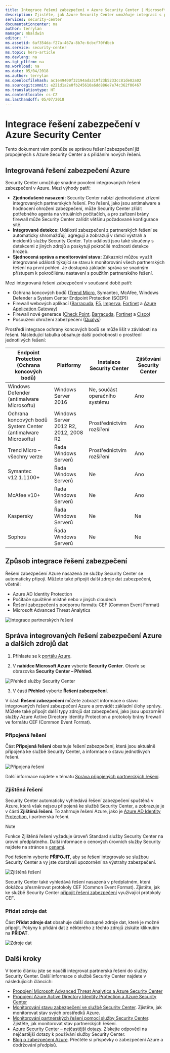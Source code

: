 ```yaml
---
title: Integrace řešení zabezpečení v Azure Security Center | Microsoft Docs
description: Zjistěte, jak Azure Security Center umožňuje integrací s partnerskými řešeními zvýšit celkové zabezpečení vašich prostředků Azure.
services: security-center
documentationcenter: na
author: terrylan
manager: mbaldwin
editor: ''
ms.assetid: 6af354da-f27a-467a-8b7e-6cbcf70fdbcb
ms.service: security-center
ms.topic: hero-article
ms.devlang: na
ms.tgt_pltfrm: na
ms.workload: na
ms.date: 05/04/2018
ms.author: terrylan
ms.openlocfilehash: ac1e49400f32194ada319f23b5233cc81de02a02
ms.sourcegitcommit: e221d1a2e0fb245610a6dd886e7e74c362f06467
ms.translationtype: HT
ms.contentlocale: cs-CZ
ms.lasthandoff: 05/07/2018
---
```

# <a name="integrate-security-solutions-in-azure-security-center"></a>Integrace řešení zabezpečení v Azure Security Center
Tento dokument vám pomůže se správou řešení zabezpečení již propojených s Azure Security Center a s přidáním nových řešení.

## <a name="integrated-azure-security-solutions"></a>Integrovaná řešení zabezpečení Azure
Security Center umožňuje snadné povolení integrovaných řešení zabezpečení v Azure. Mezi výhody patří:

- **Zjednodušené nasazení:** Security Center nabízí zjednodušené zřízení integrovaných partnerských řešení. Pro řešení, jako jsou antimalware a hodnocení ohrožení zabezpečení, může Security Center zřídit potřebného agenta na virtuálních počítačích, a pro zařízení brány firewall může Security Center zařídit většinu požadované konfigurace sítě.
- **Integrované detekce:** Události zabezpečení z partnerských řešení se automaticky shromažďují, agregují a zobrazují v rámci výstrah a incidentů služby Security Center. Tyto události jsou také sloučeny s detekcemi z jiných zdrojů a poskytují pokročilé možnosti detekce hrozeb.
- **Sjednocená správa a monitorování stavu:** Zákazníci můžou využít integrované události týkající se stavu k monitorování všech partnerských řešení na první pohled. Je dostupná základní správa se snadným přístupem k pokročilému nastavení s použitím partnerského řešení.

Mezi integrovaná řešení zabezpečení v současné době patří:

- Ochrana koncových bodů ([Trend Micro](https://help.deepsecurity.trendmicro.com/azure-marketplace-getting-started-with-deep-security.html), Symantec, McAfee, Windows Defender a System Center Endpoint Protection (SCEP))
- Firewall webových aplikací ([Barracuda](https://www.barracuda.com/products/webapplicationfirewall), [F5](https://support.f5.com/kb/en-us/products/big-ip_asm/manuals/product/bigip-ve-web-application-firewall-microsoft-azure-12-0-0.html), [Imperva](https://www.imperva.com/Products/WebApplicationFirewall-WAF), [Fortinet](https://www.fortinet.com/resources.html?limit=10&search=&document-type=data-sheets) a [Azure Application Gateway](https://azure.microsoft.com/blog/azure-web-application-firewall-waf-generally-available/))
- Firewall nové generace ([Check Point](https://www.checkpoint.com/products/vsec-microsoft-azure/), [Barracuda](https://campus.barracuda.com/product/nextgenfirewallf/article/NGF/AzureDeployment/), [Fortinet](http://docs.fortinet.com/d/fortigate-fortios-handbook-the-complete-guide-to-fortios-5.2) a [Cisco](http://www.cisco.com/c/en/us/td/docs/security/firepower/quick_start/azure/ftdv-azure-qsg.html))
- Posouzení ohrožení zabezpečení ([Qualys](https://www.qualys.com/public-clouds/microsoft-azure/))  

Prostředí integrace ochrany koncových bodů se může lišit v závislosti na řešení. Následující tabulka obsahuje další podrobnosti o prostředí jednotlivých řešení:

| Endpoint Protection (Ochrana koncových bodů)               | Platformy                             | Instalace Security Center | Zjišťování Security Center |
|-----------------------------------|---------------------------------------|------------------------------|---------------------------|
| Windows Defender (antimalware Microsoftu)                  | Windows Server 2016                   | Ne, součást operačního systému           | Ano                       |
| Ochrana koncových bodů System Center (antimalware Microsoftu) | Windows Server 2012 R2, 2012, 2008 R2 | Prostřednictvím rozšíření                | Ano                       |
| Trend Micro – všechny verze         | Řada Windows Serverů                 | Prostřednictvím rozšíření                | Ano                       |
| Symantec v12.1.1100+              | Řada Windows Serverů                 | Ne                           | Ano                       |
| McAfee v10+                       | Řada Windows Serverů                 | Ne                           | Ano                       |
| Kaspersky                         | Řada Windows Serverů                 | Ne                           | Ne                        |
| Sophos                            | Řada Windows Serverů                 | Ne                           | Ne                        |



## <a name="how-security-solutions-are-integrated"></a>Způsob integrace řešení zabezpečení
Řešení zabezpečení Azure nasazená ze služby Security Center se automaticky připojí. Můžete také připojit další zdroje dat zabezpečení, včetně:

- Azure AD Identity Protection
- Počítače spuštěné místně nebo v jiných cloudech
- Řešení zabezpečení s podporou formátu CEF (Common Event Format)
- Microsoft Advanced Threat Analytics

![Integrace partnerských řešení](./media/security-center-partner-integration/security-center-partner-integration-fig8.png)

## <a name="manage-integrated-azure-security-solutions-and-other-data-sources"></a>Správa integrovaných řešení zabezpečení Azure a dalších zdrojů dat

1. Přihlaste se k [portálu Azure](https://azure.microsoft.com/features/azure-portal/).

2. V **nabídce Microsoft Azure** vyberte **Security Center**. Otevře se obrazovka **Security Center – Přehled**.

  ![Přehled služby Security Center](./media/security-center-partner-integration/overview.png)

3. V části **Přehled** vyberte **Řešení zabezpečení**.

V části **Řešení zabezpečení** můžete zobrazit informace o stavu integrovaných řešení zabezpečení Azure a provádět základní úlohy správy. Můžete také připojit další typy zdrojů dat zabezpečení, jako jsou upozornění služby Azure Active Directory Identity Protection a protokoly brány firewall ve formátu CEF (Common Event Format).

### <a name="connected-solutions"></a>Připojená řešení

Část **Připojená řešení** obsahuje řešení zabezpečení, která jsou aktuálně připojená ke službě Security Center, a informace o stavu jednotlivých řešení.  

![Připojená řešení](./media/security-center-partner-integration/security-center-partner-integration-fig4.png)

Další informace najdete v tématu [Správa připojených partnerských řešení](security-center-partner-solutions.md).

### <a name="discovered-solutions"></a>Zjištěná řešení

Security Center automaticky vyhledává řešení zabezpečení spuštěná v Azure, která však nejsou připojená ke službě Security Center, a zobrazuje je v části **Zjištěná řešení**. To zahrnuje řešení Azure, jako je [Azure AD Identity Protection](https://docs.microsoft.com/azure/active-directory/active-directory-identityprotection), i partnerská řešení.

> [!NOTE]
> Funkce Zjištěná řešení vyžaduje úroveň Standard služby Security Center na úrovni předplatného. Další informace o cenových úrovních služby Security najdete na stránce s [cenami](security-center-pricing.md).
>
>

Pod řešením vyberte **PŘIPOJIT**, aby se řešení integrovalo se službou Security Center a vy jste dostávali upozornění na výstrahy zabezpečení.

![Zjištěná řešení](./media/security-center-partner-integration/security-center-partner-integration-fig5.png)

Security Center také vyhledává řešení nasazená v předplatném, která dokážou přesměrovat protokoly CEF (Common Event Format). Zjistěte, jak ke službě Security Center [připojit řešení zabezpečení](quick-security-solutions.md) využívající protokoly CEF.

### <a name="add-data-sources"></a>Přidat zdroje dat

Část **Přidat zdroje dat** obsahuje další dostupné zdroje dat, které je možné připojit. Pokyny k přidání dat z některého z těchto zdrojů získáte kliknutím na **PŘIDAT**.

![Zdroje dat](./media/security-center-partner-integration/security-center-partner-integration-fig7.png)


## <a name="next-steps"></a>Další kroky

V tomto článku jste se naučili integrovat partnerská řešení do služby Security Center. Další informace o službě Security Center najdete v následujících článcích:

* [Propojení Microsoft Advanced Threat Analytics a Azure Security Center](security-center-ata-integration.md)
* [Propojení Azure Active Directory Identity Protection a Azure Security Center](security-center-aadip-integration.md)
* [Monitorování stavu zabezpečení ve službě Security Center](security-center-monitoring.md). Zjistěte, jak monitorovat stav svých prostředků Azure.
* [Monitorování partnerských řešení pomocí služby Security Center](security-center-partner-solutions.md). Zjistěte, jak monitorovat stav partnerských řešení.
* [Azure Security Center – nejčastější dotazy](security-center-faq.md). Získejte odpovědi na nejčastější dotazy k používání služby Security Center.
* [Blog o zabezpečení Azure](http://blogs.msdn.com/b/azuresecurity/). Přečtěte si příspěvky o zabezpečení Azure a dodržování předpisů.
